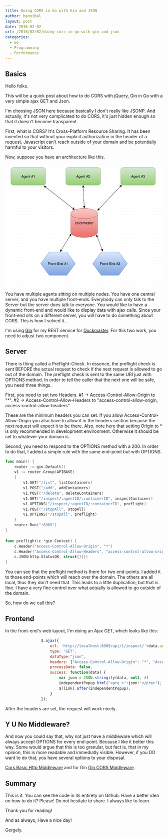```yaml
---
title: Doing CORS in Go with Gin and JSON
author: hannibal
layout: post
date: 2016-02-02
url: /2016/02/02/doing-cors-in-go-with-gin-and-json
categories:
  - Go
  - Programming
  - Performance
---
```


Basics
------

Hello folks.

This will be a quick post about how to do CORS with jQuery, Gin in Go with a very simple ajax GET and Json. 

I'm choosing JSON here because basically I don't really like JSONP. And actually, it's not very complicated to do CORS, it's just hidden enough so that it doesn't become transparent.

First, what is CORS? It's Cross-Platform Resource Sharing. It has been invented so that without your explicit authorization in the header of a request, Javascript can't reach outside of your domain and be potentially harmful to your visitors.

Now, suppose you have an architecture like this.

![Architecture](/img/architecture.png)

You have multiple agents sitting on multiple nodes. You have one central server, and you have multiple front-ends. Everybody can only talk to the Server but the server does talk to everyone. You would like to have a dynamic front-end and would like to display data with ajax calls. Since your front-end sits on a different server, you will have to do something about CORS. This is how I solved it...

I'm using [Gin](https://github.com/gin-gonic/gin) for my REST service for [Dockmaster](https://github.com/Skarlso/dockmaster2). For this two work, you need to adjust two component.

Server
------

There is thing called a Preflight-Check. In essence, the preflight check is sent BEFORE the actual request to check if the next request is allowed to go out of the domain. The preflight check is sent to the same URI just with OPTIONS method. In order to tell the caller that the next one will be safe, you need three things.

First, you need to set two Headers. 
#1 -> Access-Control-Allow-Origin to "*".
#2 -> Access-Control-Allow-Headers to "access-control-allow-origin, access-control-allow-headers".

These are the minimum headers you can set. If you allow Access-Control-Allow-Origin you also have to allow it in the headers section because the next request will expect it to be there. Also, note here that setting Origin to * is only recommended in development environment. Otherwise it should be set to whatever your domain is.

Second, you need to respond to the OPTIONS method with a 200. In order to do that, I added a simple rule with the same end-point but with OPTIONS.

~~~go
func main() {
    router := gin.Default()
    v1 := router.Group(APIBASE)
    {
        v1.GET("/list", listContainers)
        v1.POST("/add", addContainers)
        v1.POST("/delete", deleteContainers)
        v1.GET("/inspect/:agentID/:containerID", inspectContainer)
        v1.OPTIONS("/inspect/:agentID/:containerID", preflight)
        v1.POST("/stopAll", stopAll)
        v1.OPTIONS("/stopAll", preflight)
    }
    router.Run(":8989")
}

func preflight(c *gin.Context) {
    c.Header("Access-Control-Allow-Origin", "*")
    c.Header("Access-Control-Allow-Headers", "access-control-allow-origin, access-control-allow-headers")
    c.JSON(http.StatusOK, struct{}{})
}
~~~

You can see that the preflight method is there for two end-points. I added it to those end-points which will reach over the domain. The others are all local, thus they don't need that. This leads to a little duplication, but that is fine. I have a very fine control over what actually is allowed to go outside of the domain. 

So, how do we call this? 


Frontend
--------

In the front-end's web layout, I'm doing an Ajax GET, which looks like this:

~~~javascript
                $.ajax({
                    url: 'http://localhost:8989/api/1/inspect/'+data.agentid+'/'+data.id,
                    type: 'GET',
                    dataType:"json",
                    headers: {"Access-Control-Allow-Origin": "*", "Access-Control-Allow-Headers": "access-control-allow-origin, access-control-allow-headers"},
                    processData: false,
                    success: function(data) {
                        var json = JSON.stringify(data, null, 4)
                        independentPopup.html("<pre >"+json+"</pre>");
                        $(link).after(independentPopup);
                    }
                });
~~~

After the headers are set, the request will work nicely.

Y U No Middleware?
------------------

And now you could say that, why not just have a middleware which will always accept OPTIONS for every end-point. Because I like it better this way. Some would argue that this is too granular, but fact is, that in my opinion, this is more readable and immediatly visible. However, if you DO want to do that, you have several options to your disposal. 

[Cors Basic Http Middleware](https://github.com/itsjamie/gin-cors) and for Gin [Gin CORS Middleware](https://github.com/itsjamie/gin-cors). 


Summary
-------

This is it. You can see the code in its entirety on Github. Have a better idea on how to do it? Please! Do not hesitate to share. I always like to learn.

Thank you for reading!

And as always, 
Have a nice day!

Gergely. 
